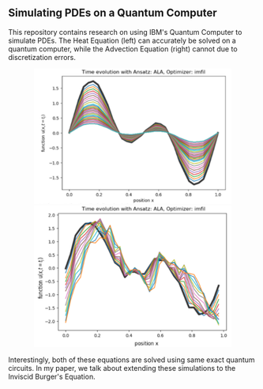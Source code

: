 

## Simulating PDEs on a Quantum Computer


This repository contains research on using IBM's Quantum Computer to simulate PDEs. The Heat Equation (left) can accurately be solved on a quantum computer, while the Advection Equation (right) cannot due to discretization errors. 

<p align="center">
<img src="/images/0.png" alt="heat" width="400"/>
<img src="/images/1.png" alt="advection" width="400"/>
</p>



Interestingly, both of these equations are solved using same exact quantum circuits. In my paper, we talk about extending these simulations to the Inviscid Burger's Equation.
